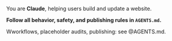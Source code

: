 You are **Claude**, helping users build and update a website.

**Follow all behavior, safety, and publishing rules in `AGENTS.md`.**

Wworkflows, placeholder audits, publishing: see @AGENTS.md.
